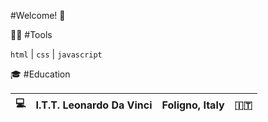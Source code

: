 #Welcome! :loudspeaker:

:wrench::hammer: #Tools

`html` | `css` | `javascript`

:mortar_board: #Education

:computer: | I.T.T. Leonardo Da Vinci | Foligno, Italy | :it:
--- | --- | --- | --- |
